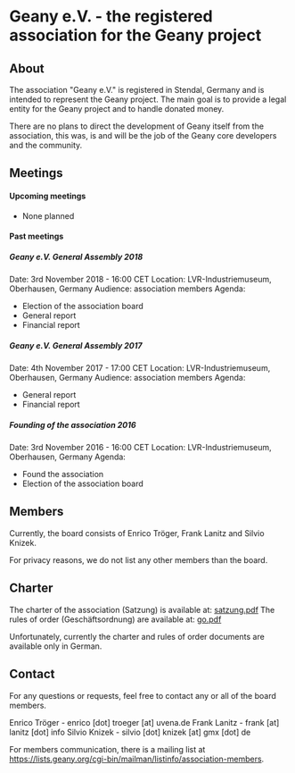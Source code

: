 Geany e.V. - the registered association for the Geany project
=================================================

## About

The association "Geany e.V." is registered in Stendal, Germany and is intended to represent the Geany project. The main goal is to provide a legal entity for the Geany project and to handle donated money.

There are no plans to direct the development of Geany itself from the association, this was, is and will be the job of the Geany core developers and the community.

## Meetings

#### Upcoming meetings

* None planned


#### Past meetings

##### Geany e.V. General Assembly 2018
Date: 3rd November 2018 - 16:00 CET
Location: LVR-Industriemuseum, Oberhausen, Germany
Audience: association members
Agenda:

* Election of the association board
* General report
* Financial report

##### Geany e.V. General Assembly 2017
Date: 4th November 2017 - 17:00 CET
Location: LVR-Industriemuseum, Oberhausen, Germany
Audience: association members
Agenda:

* General report
* Financial report

##### Founding of the association 2016
Date: 3rd November 2016 - 16:00 CET
Location: LVR-Industriemuseum, Oberhausen, Germany
Agenda:

 * Found the association
 * Election of the association board


## Members

Currently, the board consists of Enrico Tröger, Frank Lanitz and Silvio Knizek.

For privacy reasons, we do not list any other members than the board.


## Charter

The charter of the association (Satzung) is available at: [satzung.pdf](/media/uploads/association/satzung.pdf "satzung.pdf")
The rules of order (Geschäftsordnung) are available at: [go.pdf](/media/uploads/association/go.pdf "go.pdf")

Unfortunately, currently the charter and rules of order documents are available only in German.


## Contact

For any questions or requests, feel free to contact any or all of the board members.

Enrico Tröger - enrico [dot] troeger [at] uvena.de
Frank Lanitz - frank [at] lanitz [dot] info
Silvio Knizek - silvio [dot] knizek [at] gmx [dot] de

For members communication, there is a mailing list at 
https://lists.geany.org/cgi-bin/mailman/listinfo/association-members.
